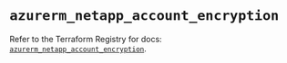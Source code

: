 # `azurerm_netapp_account_encryption`

Refer to the Terraform Registry for docs: [`azurerm_netapp_account_encryption`](https://registry.terraform.io/providers/hashicorp/azurerm/4.0.1/docs/resources/netapp_account_encryption).
